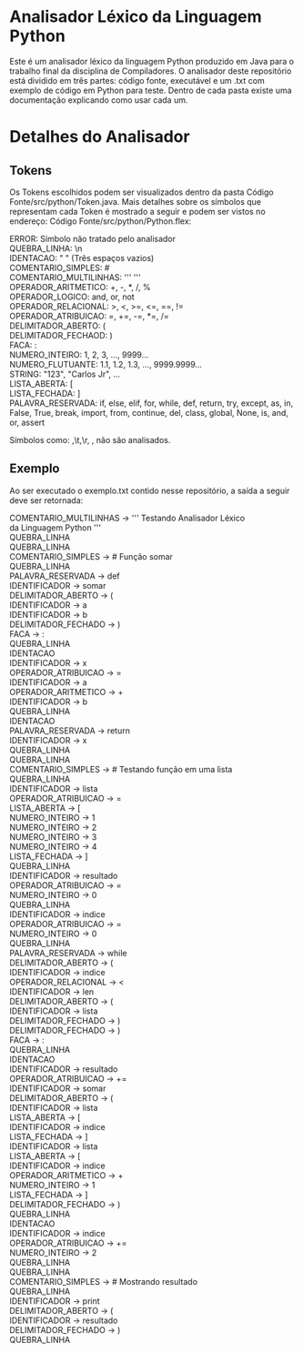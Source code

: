 # Analisador Léxico da Linguagem Python
Este é um analisador léxico da linguagem Python produzido em Java para o trabalho final da disciplina de Compiladores. O analisador deste repositório está dividido em três partes: código fonte, executável e um .txt com exemplo de código em Python para teste. Dentro de cada pasta existe uma documentação explicando como usar cada um.

# Detalhes do Analisador
## Tokens
Os Tokens escolhidos podem ser visualizados dentro da pasta Código Fonte/src/python/Token.java. Mais detalhes sobre os símbolos que representam cada Token é mostrado a seguir e podem ser vistos no endereço: Código Fonte/src/python/Python.flex:

ERROR: Símbolo não tratado pelo analisador<br />
QUEBRA_LINHA: \n<br />
IDENTACAO: "   " (Três espaços vazios)<br />
COMENTARIO_SIMPLES: #<br />
COMENTARIO_MULTILINHAS: ''' '''<br />
OPERADOR_ARITMETICO: +, -, *, /, %<br />
OPERADOR_LOGICO: and, or, not<br />
OPERADOR_RELACIONAL: >, <, >=, <=, ==, !=<br />
OPERADOR_ATRIBUICAO: =, +=, -=, *=, /=<br />
DELIMITADOR_ABERTO: (<br />
DELIMITADOR_FECHAOD: )<br />
FACA: :<br />
NUMERO_INTEIRO: 1, 2, 3, ..., 9999...<br />
NUMERO_FLUTUANTE: 1.1, 1.2, 1.3, ..., 9999.9999...<br />
STRING: "123", "Carlos Jr", ...<br />
LISTA_ABERTA: [<br />
LISTA_FECHADA: ]<br />
PALAVRA_RESERVADA: if, else, elif, for, while, def, return, try, except, as, in, False, True, break, import, from, continue, del, class, global, None, is, and, or, assert<br />

Símbolos como:  ,\t,\r, , não são analisados.

## Exemplo
Ao ser executado o exemplo.txt contido nesse repositório, a saída a seguir deve ser retornada:

COMENTARIO_MULTILINHAS -> ''' Testando Analisador Léxico<br />
da Linguagem Python '''<br />
QUEBRA_LINHA<br />
QUEBRA_LINHA<br />
COMENTARIO_SIMPLES -> # Função somar<br />
QUEBRA_LINHA<br />
PALAVRA_RESERVADA -> def<br />
IDENTIFICADOR -> somar<br />
DELIMITADOR_ABERTO -> (<br />
IDENTIFICADOR -> a<br />
IDENTIFICADOR -> b<br />
DELIMITADOR_FECHADO -> )<br />
FACA -> :<br />
QUEBRA_LINHA<br />
IDENTACAO<br />
IDENTIFICADOR -> x<br />
OPERADOR_ATRIBUICAO -> =<br />
IDENTIFICADOR -> a<br />
OPERADOR_ARITMETICO -> +<br />
IDENTIFICADOR -> b<br />
QUEBRA_LINHA<br />
IDENTACAO<br />
PALAVRA_RESERVADA -> return<br />
IDENTIFICADOR -> x<br />
QUEBRA_LINHA<br />
QUEBRA_LINHA<br />
COMENTARIO_SIMPLES -> # Testando função em uma lista<br />
QUEBRA_LINHA<br />
IDENTIFICADOR -> lista<br />
OPERADOR_ATRIBUICAO -> =<br />
LISTA_ABERTA -> [<br />
NUMERO_INTEIRO -> 1<br />
NUMERO_INTEIRO -> 2<br />
NUMERO_INTEIRO -> 3<br />
NUMERO_INTEIRO -> 4<br />
LISTA_FECHADA -> ]<br />
QUEBRA_LINHA<br />
IDENTIFICADOR -> resultado<br />
OPERADOR_ATRIBUICAO -> =<br />
NUMERO_INTEIRO -> 0<br />
QUEBRA_LINHA<br />
IDENTIFICADOR -> indice<br />
OPERADOR_ATRIBUICAO -> =<br />
NUMERO_INTEIRO -> 0<br />
QUEBRA_LINHA<br />
PALAVRA_RESERVADA -> while<br />
DELIMITADOR_ABERTO -> (<br />
IDENTIFICADOR -> indice<br />
OPERADOR_RELACIONAL -> <<br />
IDENTIFICADOR -> len<br />
DELIMITADOR_ABERTO -> (<br />
IDENTIFICADOR -> lista<br />
DELIMITADOR_FECHADO -> )<br />
DELIMITADOR_FECHADO -> )<br />
FACA -> :<br />
QUEBRA_LINHA<br />
IDENTACAO<br />
IDENTIFICADOR -> resultado<br />
OPERADOR_ATRIBUICAO -> +=<br />
IDENTIFICADOR -> somar<br />
DELIMITADOR_ABERTO -> (<br />
IDENTIFICADOR -> lista<br />
LISTA_ABERTA -> [<br />
IDENTIFICADOR -> indice<br />
LISTA_FECHADA -> ]<br />
IDENTIFICADOR -> lista<br />
LISTA_ABERTA -> [<br />
IDENTIFICADOR -> indice<br />
OPERADOR_ARITMETICO -> +<br />
NUMERO_INTEIRO -> 1<br />
LISTA_FECHADA -> ]<br />
DELIMITADOR_FECHADO -> )<br />
QUEBRA_LINHA<br />
IDENTACAO<br />
IDENTIFICADOR -> indice<br />
OPERADOR_ATRIBUICAO -> +=<br />
NUMERO_INTEIRO -> 2<br />
QUEBRA_LINHA<br />
QUEBRA_LINHA<br />
COMENTARIO_SIMPLES -> # Mostrando resultado<br />
QUEBRA_LINHA<br />
IDENTIFICADOR -> print<br />
DELIMITADOR_ABERTO -> (<br />
IDENTIFICADOR -> resultado<br />
DELIMITADOR_FECHADO -> )<br />
QUEBRA_LINHA<br />

